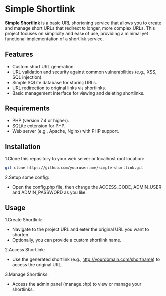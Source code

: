 # Simple Shortlink

**Simple Shortlink** is a basic URL shortening service that allows you to create and manage short URLs that redirect to longer, more complex URLs. This project focuses on simplicity and ease of use, providing a minimal yet functional implementation of a shortlink service.

## Features

- Custom short URL generation.
- URL validation and security against common vulnerabilities (e.g., XSS, SQL injection).
- Simple SQLite database for storing URLs.
- URL redirection to original links via shortlinks.
- Basic management interface for viewing and deleting shortlinks.

## Requirements

- PHP (version 7.4 or higher).
- SQLite extension for PHP.
- Web server (e.g., Apache, Nginx) with PHP support.

## Installation
1.Clone this repository to your web server or localhost root location:
   ```bash
   git clone https://github.com/yourusername/simple-shortlink.git
   ```
2.Setup some config:
 - Open the config.php file, then change the ACCESS_CODE, ADMIN_USER and ADMIN_PASSWORD as you like.
   
## Usage
1.Create Shortlink:
 - Navigate to the project URL and enter the original URL you want to shorten.
 - Optionally, you can provide a custom shortlink name.
   
2.Access Shortlink:
 - Use the generated shortlink (e.g., http://yourdomain.com/shortname) to access the original URL.

3.Manage Shortlinks:
 - Access the admin panel (manage.php) to view or manage your shortlinks.
